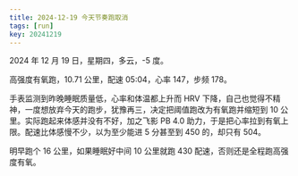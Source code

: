 ```yaml
---
title: 2024-12-19 今天节奏跑取消
tags: [run]
key: 20241219
---
```


2024 年 12 月 19 日，星期四，多云，-5 度。

高强度有氧跑，10.71 公里，配速 05:04，心率 147，步频 178。

<!--more-->

手表监测到昨晚睡眠质量低，心率和体温都上升而 HRV 下降，自己也觉得不精神，一度想放弃今天的跑步，犹豫再三，决定把阈值跑改为有氧跑并缩短到 10 公里。实际跑起来体感并没有不好，加之飞影 PB 4.0 助力，于是把心率拉到有氧上限。配速比体感慢不少，以为至少能进 5 分甚至到 450 的，却只有 504。

明早跑个 16 公里，如果睡眠好中间 10 公里就跑 430 配速，否则还是全程跑高强度有氧。

<div class="strava-embed-placeholder" data-embed-type="activity" data-embed-id="13145079913" data-style="standard" data-from-embed="false"></div><script src="https://strava-embeds.com/embed.js"></script>
